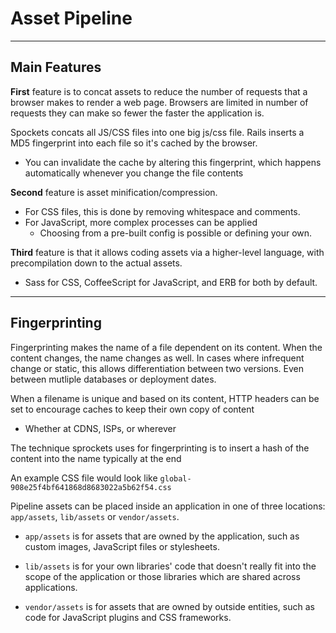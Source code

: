 # Asset Pipeline

---

## Main Features

**First** feature is to concat assets to reduce the number of requests that a browser makes to render a web page. Browsers are limited in number of requests they can make so fewer the faster the application is.

Spockets concats all JS/CSS files into one big js/css file. Rails inserts a MD5 fingerprint into each file so it's cached by the browser.

- You can invalidate the cache by altering this fingerprint, which happens automatically whenever you change the file contents

**Second** feature is asset minification/compression.

- For CSS files, this is done by removing whitespace and comments.
- For JavaScript, more complex processes can be applied
  - Choosing from a pre-built config is possible or defining your own.

**Third** feature is that it allows coding assets via a higher-level language, with precompilation down to the actual assets.

- Sass for CSS, CoffeeScript for JavaScript, and ERB for both by default.

---

## Fingerprinting

Fingerprinting makes the name of a file dependent on its content. When the content changes, the name changes as well. In cases where infrequent change or static, this allows differentiation between two versions. Even between mutliple databases or deployment dates.

When a filename is unique and based on its content, HTTP headers can be set to encourage caches to keep their own copy of content

- Whether at CDNS, ISPs, or wherever

The technique sprockets uses for fingerprinting is to insert a hash of the content into the name typically at the end

An example CSS file would look like `global-908e25f4bf641868d8683022a5b62f54.css`

Pipeline assets can be placed inside an application in one of three locations: `app/assets`, `lib/assets` or `vendor/assets`.

- `app/assets` is for assets that are owned by the application, such as custom images, JavaScript files or stylesheets.

- `lib/assets` is for your own libraries' code that doesn't really fit into the scope of the application or those libraries which are shared across applications.

- `vendor/assets` is for assets that are owned by outside entities, such as code for JavaScript plugins and CSS frameworks.
